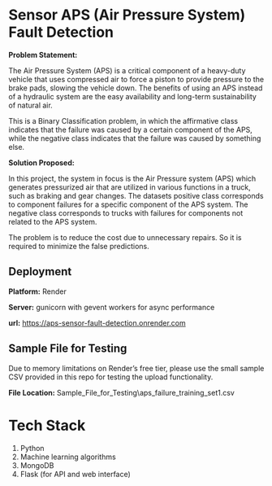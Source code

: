 
# Sensor APS (Air Pressure System) Fault Detection
**Problem Statement:**

The Air Pressure System (APS) is a critical component of a heavy-duty vehicle that uses compressed air to force a piston to provide pressure to the brake pads, slowing the vehicle down. The benefits of using an APS instead of a hydraulic system are the easy availability and long-term sustainability of natural air.

This is a Binary Classification problem, in which the affirmative class indicates that the failure was caused by a certain component of the APS, while the negative class indicates that the failure was caused by something else.

**Solution Proposed:**

In this project, the system in focus is the Air Pressure system (APS) which generates pressurized air that are utilized in various functions in a truck, such as braking and gear changes. The datasets positive class corresponds to component failures for a specific component of the APS system. The negative class corresponds to trucks with failures for components not related to the APS system.

The problem is to reduce the cost due to unnecessary repairs. So it is required to minimize the false predictions.

## Deployment

**Platform:** Render

**Server:** gunicorn with gevent workers for async performance

**url:** https://aps-sensor-fault-detection.onrender.com


## Sample File for Testing
Due to memory limitations on Render’s free tier, please use the small sample CSV provided in this repo for testing the upload functionality.

**File Location:**
Sample_File_for_Testing\aps_failure_training_set1.csv

# Tech Stack
1. Python
2. Machine learning algorithms
3. MongoDB
4. Flask (for API and web interface)
